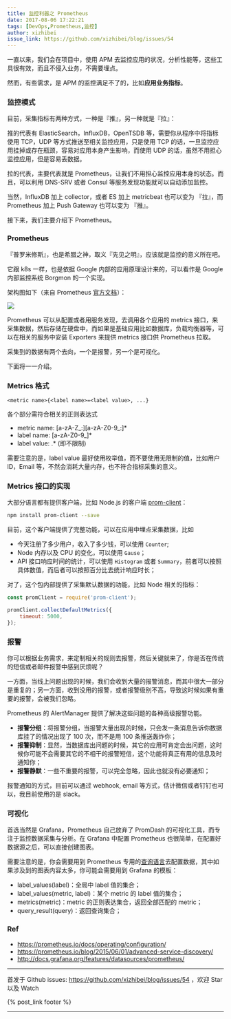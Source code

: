 ```yaml
---
title: 监控利器之 Prometheus
date: 2017-08-06 17:22:21
tags: [DevOps,Prometheus,监控]
author: xizhibei
issue_link: https://github.com/xizhibei/blog/issues/54
---
```

<!-- en_title:monitoring-with-prometheus -->

一直以来，我们会在项目中，使用 APM 去监控应用的状况，分析性能等，这些工具很有效，而且不侵入业务，不需要埋点。

然而，有些需求，是 APM 的监控满足不了的，比如**应用业务指标**。

### 监控模式

目前，采集指标有两种方式，一种是『推』，另一种就是『拉』：

推的代表有 ElasticSearch，InfluxDB，OpenTSDB 等，需要你从程序中将指标使用 TCP，UDP 等方式推送至相关监控应用，只是使用 TCP 的话，一旦监控应用挂掉或存在瓶颈，容易对应用本身产生影响，而使用 UDP 的话，虽然不用担心监控应用，但是容易丢数据。

拉的代表，主要代表就是 Prometheus，让我们不用担心监控应用本身的状态。而且，可以利用 DNS-SRV 或者 Consul 等服务发现功能就可以自动添加监控。

当然，InfluxDB 加上 collector，或者 ES 加上 metricbeat 也可以变为 『拉』，而 Prometheus 加上 Push Gateway 也可以变为 『推』。

接下来，我们主要介绍下 Prometheus。

### Prometheus

『普罗米修斯』，也是希腊之神，取义『先见之明』，应该就是监控的意义所在吧。

它跟 k8s 一样，也是依据 Google 内部的应用原理设计来的，可以看作是 Google 内部监控系统 Borgmon 的一个实现。

架构图如下（来自 Prometheus [官方文档](https://prometheus.io/docs/introduction/overview/)）：

![](https://prometheus.io/assets/architecture.svg)

Prometheus 可以从配置或者用服务发现，去调用各个应用的 metrics 接口，来采集数据，然后存储在硬盘中，而如果是基础应用比如数据库，负载均衡器等，可以在相关的服务中安装 Exporters 来提供 metrics 接口供 Prometheus 拉取。

采集到的数据有两个去向，一个是报警，另一个是可视化。

下面将一一介绍。

### Metrics 格式

    <metric name>{<label name>=<label value>, ...}

各个部分需符合相关的正则表达式

-   metric name: [a-zA-Z\_:][a-zA-Z0-9_:]\*
-   label name: [a-zA-Z0-9_]\*
-   label value: .\* (即不限制)

需要注意的是，label value 最好使用枚举值，而不要使用无限制的值，比如用户 ID，Email 等，不然会消耗大量内存，也不符合指标采集的意义。

### Metrics 接口的实现

大部分语言都有提供客户端，比如 Node.js 的客户端 [prom-client](https://github.com/siimon/prom-client)：

```bash
npm install prom-client --save
```

目前，这个客户端提供了完整功能，可以在应用中埋点采集数据，比如

-   今天注册了多少用户，收入了多少钱，可以使用 `Counter`;
-   Node 内存以及 CPU 的变化，可以使用 `Gause`；
-   API 接口响应时间的统计，可以使用 `Histogram` 或者 `Summary`，前者可以按照具体数值，而后者可以按照百分比去统计响应时长；

对了，这个包内部提供了采集默认数据的功能，比如 Node 相关的指标：

```js
const promClient = require('prom-client');

promClient.collectDefaultMetrics({
    timeout: 5000,
});
```

### 报警

你可以根据业务需求，来定制相关的规则去报警，然后关键就来了，你是否在传统的短信或者邮件报警中感到厌烦呢？

一方面，当线上问题出现的时候，我们会收到大量的报警消息，而其中很大一部分是重复的；另一方面，收到没用的报警，或者报警级别不高，导致这时候如果有重要的报警，会被我们忽略。

Prometheus 的 AlertManager 提供了解决这些问题的各种高级报警功能。

-   **报警分组**：将报警分组，当报警大量出现的时候，只会发一条消息告诉你数据库挂了的情况出现了 100 次，而不是用 100 条推送轰炸你；
-   **报警抑制**：显然，当数据库出问题的时候，其它的应用可肯定会出问题，这时候你可能不会需要其它的不相干的报警短信，这个功能将真正有用的信息及时通知你；
-   **报警静默**：一些不重要的报警，可以完全忽略，因此也就没有必要通知；

报警通知的方式，目前可以通过 webhook, email 等方式，估计微信或者钉钉也可以，我目前使用的是 slack。

### 可视化

首选当然是 Grafana，Prometheus 自己放弃了 PromDash 的可视化工具，而专注于监控数据采集与分析。在 Grafana 中配置 Prometheus 也很简单，在配置好数据源之后，可以直接创建图表。

需要注意的是，你会需要用到 Prometheus 专用的[查询语言](https://prometheus.io/docs/querying/basics/)去配置数据，其中如果涉及到的图表内容太多，你可能会需要用到 Grafana 的模板：

-   label_values(label)：全局中 label 值的集合；
-   label_values(metric, label)：某个 metric 的 label 值的集合；
-   metrics(metric)：metric 的正则表达集合，返回全部匹配的 metric；
-   query_result(query)：返回查询集合；

### Ref

-   <https://prometheus.io/docs/operating/configuration/>
-   <https://prometheus.io/blog/2015/06/01/advanced-service-discovery/>
-   <http://docs.grafana.org/features/datasources/prometheus/>


***
首发于 Github issues: https://github.com/xizhibei/blog/issues/54 ，欢迎 Star 以及 Watch

{% post_link footer %}
***